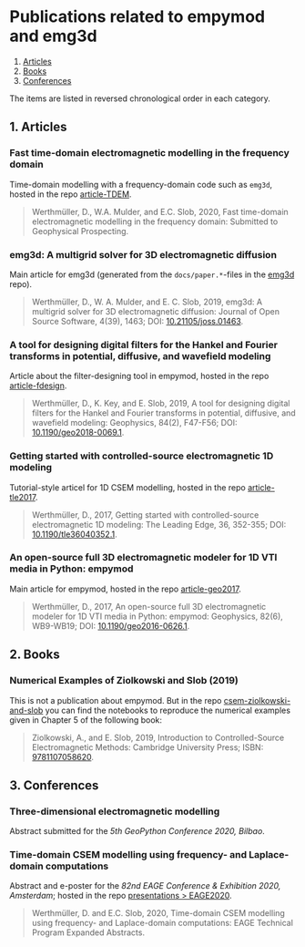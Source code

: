 # Publications related to empymod and emg3d

1. [Articles](#user-content-1-articles)
2. [Books](#user-content-2-books)
3. [Conferences](#user-content-3-conferences)

The items are listed in reversed chronological order in each category.


## 1. Articles


### Fast time-domain electromagnetic modelling in the frequency domain

Time-domain modelling with a frequency-domain code such as ``emg3d``, hosted in
the repo [article-TDEM](https://github.com/empymod/article-TDEM).

> Werthmüller, D., W.A. Mulder, and E.C. Slob, 2020,
> Fast time-domain electromagnetic modelling in the frequency domain:
> Submitted to Geophysical Prospecting.


### emg3d: A multigrid solver for 3D electromagnetic diffusion

Main article for emg3d (generated from the ``docs/paper.*``-files in the
[emg3d](https://github.com/empymod/emg3d) repo).

> Werthmüller, D., W. A. Mulder, and E. C. Slob, 2019,
> emg3d: A multigrid solver for 3D electromagnetic diffusion:
> Journal of Open Source Software, 4(39), 1463;
> DOI: [10.21105/joss.01463](http://doi.org/10.21105/joss.01463).


### A tool for designing digital filters for the Hankel and Fourier transforms in potential, diffusive, and wavefield modeling

Article about the filter-designing tool in empymod, hosted in the repo
[article-fdesign](https://github.com/empymod/article-fdesign).

> Werthmüller, D., K. Key, and E. Slob, 2019,
> A tool for designing digital filters for the Hankel and Fourier transforms in
> potential, diffusive, and wavefield modeling:
> Geophysics, 84(2), F47-F56;
> DOI: [10.1190/geo2018-0069.1](http://doi.org/10.1190/geo2018-0069.1).


### Getting started with controlled-source electromagnetic 1D modeling

Tutorial-style articel for 1D CSEM modelling, hosted in the repo
[article-tle2017](https://github.com/empymod/article-tle2017).

> Werthmüller, D., 2017,
> Getting started with controlled-source electromagnetic 1D modeling:
> The Leading Edge, 36, 352-355;
> DOI: [10.1190/tle36040352.1](http://dx.doi.org/10.1190/tle36040352.1).


### An open-source full 3D electromagnetic modeler for 1D VTI media in Python: empymod

Main article for empymod, hosted in the repo
[article-geo2017](https://github.com/empymod/article-geo2017).

> Werthmüller, D., 2017,
> An open-source full 3D electromagnetic modeler for 1D VTI media in Python:
> empymod:
> Geophysics, 82(6), WB9-WB19;
> DOI: [10.1190/geo2016-0626.1](http://doi.org/10.1190/geo2016-0626.1).


## 2. Books


### Numerical Examples of Ziolkowski and Slob (2019)

This is not a publication about empymod. But in the repo
[csem-ziolkowski-and-slob](https://github.com/empymod/csem-ziolkowski-and-slob)
you can find the notebooks to reproduce the numerical examples given in Chapter
5 of the following book:

> Ziolkowski, A., and E. Slob, 2019,
> Introduction to Controlled-Source Electromagnetic Methods:
> Cambridge University Press;
> ISBN: [9781107058620](https://www.cambridge.org/9781107058620).


## 3. Conferences


### Three-dimensional electromagnetic modelling

Abstract submitted for the *5th GeoPython Conference 2020, Bilbao*.


### Time-domain CSEM modelling using frequency- and Laplace-domain computations

Abstract and e-poster for the *82nd EAGE Conference & Exhibition 2020,
Amsterdam*; hosted in the repo
[presentations > EAGE2020](https://github.com/empymod/presentations/tree/master/EAGE2020).

> Werthmüller, D. and E.C. Slob, 2020, Time-domain CSEM modelling using
> frequency- and Laplace-domain computations: EAGE Technical Program Expanded
> Abstracts.
